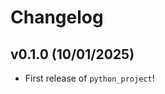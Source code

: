 # Changelog

<!--next-version-placeholder-->

## v0.1.0 (10/01/2025)

- First release of `python_project`!